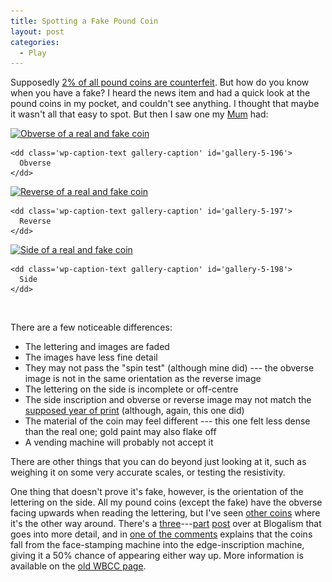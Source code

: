 ```yaml
---
title: Spotting a Fake Pound Coin
layout: post
categories:
  - Play
---
```

Supposedly [2% of all pound coins are counterfeit](http://news.bbc.co.uk/1/hi/magazine/7628930.stm). But how do you know when you have a fake? I heard the news item and had a quick look at the pound coins in my pocket, and couldn't see anything. I thought that maybe it wasn't all that easy to spot. But then I saw one my [Mum](https://pictures.scholesmafia.co.uk/index.php/?profile=36) had:

<div id='gallery-5' class='gallery galleryid-22 gallery-columns-3 gallery-size-thumbnail'>
  <dl class='gallery-item'>
    <dt class='gallery-icon landscape'>
      <a href='https://cmbuckley.co.uk/blog/2008/09/24/spotting-a-fake-pound-coin/obverse/'><img width="150" height="150" src="/files/2008/09/obverse-150x150.jpg" class="attachment-thumbnail size-thumbnail" alt="Obverse of a real and fake coin" aria-describedby="gallery-5-196" srcset="/files/2008/09/obverse-150x150.jpg 150w, /files/2008/09/obverse-75x75.jpg 75w, /files/2008/09/obverse-100x100.jpg 100w" sizes="(max-width: 150px) 100vw, 150px" /></a>
    </dt>

    <dd class='wp-caption-text gallery-caption' id='gallery-5-196'>
      Obverse
    </dd>
  </dl>

  <dl class='gallery-item'>
    <dt class='gallery-icon landscape'>
      <a href='https://cmbuckley.co.uk/blog/2008/09/24/spotting-a-fake-pound-coin/reverse/'><img width="150" height="150" src="/files/2008/09/reverse-150x150.jpg" class="attachment-thumbnail size-thumbnail" alt="Reverse of a real and fake coin" aria-describedby="gallery-5-197" srcset="/files/2008/09/reverse-150x150.jpg 150w, /files/2008/09/reverse-75x75.jpg 75w, /files/2008/09/reverse-100x100.jpg 100w" sizes="(max-width: 150px) 100vw, 150px" /></a>
    </dt>

    <dd class='wp-caption-text gallery-caption' id='gallery-5-197'>
      Reverse
    </dd>
  </dl>

  <dl class='gallery-item'>
    <dt class='gallery-icon landscape'>
      <a href='https://cmbuckley.co.uk/blog/2008/09/24/spotting-a-fake-pound-coin/side/'><img width="150" height="150" src="/files/2008/09/side-150x150.jpg" class="attachment-thumbnail size-thumbnail" alt="Side of a real and fake coin" aria-describedby="gallery-5-198" srcset="/files/2008/09/side-150x150.jpg 150w, /files/2008/09/side-75x75.jpg 75w, /files/2008/09/side-100x100.jpg 100w" sizes="(max-width: 150px) 100vw, 150px" /></a>
    </dt>

    <dd class='wp-caption-text gallery-caption' id='gallery-5-198'>
      Side
    </dd>
  </dl>

  <br style="clear: both" />
</div>

There are a few noticeable differences:

  * The lettering and images are faded
  * The images have less fine detail
  * They may not pass the "spin test" (although mine did) --- the obverse image is not in the same orientation as the reverse image
  * The lettering on the side is incomplete or off-centre
  * The side inscription and obverse or reverse image may not match the [supposed year of print](http://www.royalmint.gov.uk/Corporate/facts/coins/OnePoundCoin.aspx) (although, again, this one did)
  * The material of the coin may feel different --- this one felt less dense than the real one; gold paint may also flake off
  * A vending machine will probably not accept it

There are other things that you can do beyond just looking at it, such as weighing it on some very accurate scales, or testing the resistivity.

One thing that doesn't prove it's fake, however, is the orientation of the lettering on the side. All my pound coins (except the fake) have the obverse facing upwards when reading the lettering, but I've seen [other coins](http://www.flickr.com/photos/skink74/195599914/in/set-72157594200037238/) where it's the other way around. There's a [three](http://blog.alism.com/fake-one-pound-coins-part-one/)---[part](http://blog.alism.com/fake-one-pound-coins-part-two/) [post](http://blog.alism.com/fake-one-pound-coins-part-three/) over at Blogalism that goes into more detail, and in [one of the comments](http://blog.alism.com/fake-one-pound-coins-part-one/#comment-3853) explains that the coins fall from the face-stamping machine into the edge-inscription machine, giving it a 50% chance of appearing either way up. More information is available on the [old WBCC page](http://www.wbcc.fsnet.co.uk/sub009d.htm).